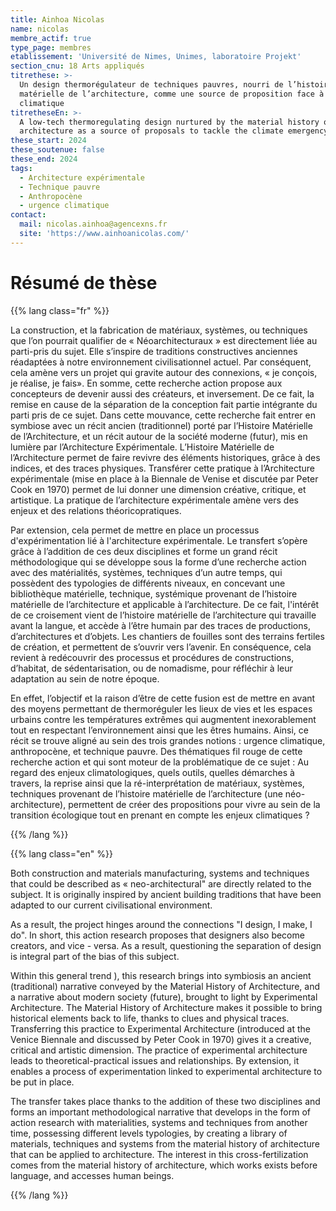 ```yaml
---
title: Ainhoa Nicolas
name: nicolas
membre_actif: true
type_page: membres
etablissement: 'Université de Nimes, Unimes, laboratoire Projekt'
section_cnu: 18 Arts appliqués
titrethese: >-
  Un design thermorégulateur de techniques pauvres, nourri de l’histoire
  matérielle de l’architecture, comme une source de proposition face à l’urgence
  climatique
titretheseEn: >-
  A low-tech thermoregulating design nurtured by the material history of
  architecture as a source of proposals to tackle the climate emergency
these_start: 2024
these_soutenue: false
these_end: 2024
tags:
  - Architecture expérimentale
  - Technique pauvre
  - Anthropocène
  - urgence climatique
contact:
  mail: nicolas.ainhoa@agencexns.fr
  site: 'https://www.ainhoanicolas.com/'
---
```


<!-- Supprimer les parties non remplies (supprimer les blocks de lang s'il n'y a pas deux langues). Tu es libre d'ajouter ce que tu veux à cette partie -->

# Résumé de thèse

{{% lang class="fr" %}}

La construction, et la fabrication de matériaux, systèmes, ou techniques que l’on pourrait qualifier de « Néoarchitecturaux » est directement liée au parti-pris du sujet. Elle s’inspire de traditions constructives anciennes réadaptées à notre environnement civilisationnel actuel. Par conséquent, cela amène vers un projet qui gravite autour des connexions, « je conçois, je réalise, je fais». En somme, cette recherche action propose aux concepteurs de devenir aussi des créateurs, et inversement. De ce fait, la remise en cause de la séparation de la conception fait partie intégrante du parti pris de ce sujet. Dans cette mouvance, cette recherche fait entrer en symbiose avec un récit ancien (traditionnel) porté par l’Histoire Matérielle de l’Architecture, et un récit autour de la société moderne (futur), mis en lumière par l’Architecture Expérimentale. L’Histoire Matérielle de l’Architecture permet de faire revivre des éléments historiques, grâce à des indices, et des traces physiques. Transférer cette pratique à l’Architecture expérimentale (mise en place à la Biennale de Venise et discutée par Peter Cook en 1970) permet de lui donner une dimension créative, critique, et artistique. La pratique de l’architecture expérimentale amène vers des enjeux et des relations théoricopratiques.

Par extension, cela permet de mettre en place un processus d'expérimentation lié à l'architecture expérimentale. Le transfert s’opère grâce à l’addition de ces deux disciplines et forme un grand récit méthodologique qui se développe sous la forme d’une recherche action avec des matérialités, systèmes, techniques d’un autre temps, qui possèdent des typologies de différents niveaux, en concevant une bibliothèque matérielle, technique, systémique provenant de l’histoire matérielle de l’architecture et applicable à l’architecture. De ce fait, l'intérêt de ce croisement vient de l’histoire matérielle de l’architecture qui travaille avant la langue, et accède à l’être humain par des traces de productions, d’architectures et d’objets. Les chantiers de fouilles sont des terrains fertiles de création, et permettent de s’ouvrir vers l’avenir. En conséquence, cela revient à redécouvrir des processus et procédures de constructions, d’habitat, de sédentarisation, ou de nomadisme, pour réfléchir à leur adaptation au sein de notre époque.

En effet, l’objectif et la raison d’être de cette fusion est de mettre en avant des moyens permettant de thermoréguler les lieux de vies et les espaces urbains contre les températures extrêmes qui augmentent inexorablement tout en respectant l’environnement ainsi que les êtres humains. Ainsi, ce récit se trouve aligné au sein des trois grandes notions : urgence climatique, anthropocène, et technique pauvre. Des thématiques fil rouge de cette recherche action et qui sont moteur de la problématique de ce sujet : Au regard des enjeux climatologiques, quels outils, quelles démarches à travers, la reprise ainsi que la ré-interprétation de matériaux, systèmes, techniques provenant de l’histoire matérielle de l’architecture (une néo-architecture), permettent de créer des propositions pour vivre au sein de la transition écologique tout en prenant en compte les enjeux climatiques ?

{{% /lang %}}

{{% lang class="en" %}}

Both construction and materials manufacturing, systems and techniques that could be described as « neo-architectural" are directly related to the subject. It is originally inspired by ancient building traditions that have been adapted to our current civilisational environment.

As a result, the project hinges around the connections "I design, I make, I do". In short, this action research proposes that designers also become creators, and vice - versa. As a result, questioning the separation of design is integral part of the bias of this subject.

Within this general trend ), this research brings into symbiosis an ancient (traditional) narrative conveyed by the Material History of Architecture, and a narrative about modern society (future), brought to light by Experimental Architecture. The Material History of Architecture makes it possible to bring historical elements back to life, thanks to clues and physical traces. Transferring this practice to Experimental Architecture (introduced at the Venice Biennale and discussed by Peter Cook in 1970) gives it a creative, critical and artistic dimension. The practice of experimental architecture leads to theoretical-practical issues and relationships. By extension, it enables a process of experimentation linked to experimental architecture to be put in place.

The transfer takes place thanks to the addition of these two disciplines and forms an important methodological narrative that develops in the form of action research with materialities, systems and techniques from another time, possessing different levels typologies, by creating a library of materials, techniques and systems from the material history of architecture that can be applied to architecture. The interest in this cross-fertilization comes from the material history of architecture, which works exists before language, and accesses human beings.

{{% /lang %}}
